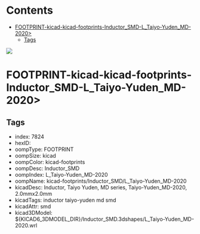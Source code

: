 



Contents
========

* [FOOTPRINT-kicad-kicad-footprints-Inductor_SMD-L_Taiyo-Yuden_MD-2020>](#footprint-kicad-kicad-footprints-inductor_smd-l_taiyo-yuden_md-2020)
	* [Tags](#tags)
  
![][im]
# FOOTPRINT-kicad-kicad-footprints-Inductor_SMD-L_Taiyo-Yuden_MD-2020>

## Tags

- index: 7824
- hexID: 
- oompType: FOOTPRINT
- oompSize: kicad
- oompColor: kicad-footprints
- oompDesc: Inductor_SMD
- oompIndex: L_Taiyo-Yuden_MD-2020
- oompName: kicad-footprints/Inductor_SMD/L_Taiyo-Yuden_MD-2020
- kicadDesc: Inductor, Taiyo Yuden, MD series, Taiyo-Yuden_MD-2020, 2.0mmx2.0mm
- kicadTags: inductor taiyo-yuden md smd
- kicadAttr: smd
- kicad3DModel: ${KICAD6_3DMODEL_DIR}/Inductor_SMD.3dshapes/L_Taiyo-Yuden_MD-2020.wrl



[im]: image.png
